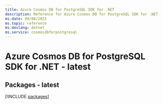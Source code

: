 ```yaml
---
title: Azure Cosmos DB for PostgreSQL SDK for .NET
description: Reference for Azure Cosmos DB for PostgreSQL SDK for .NET
ms.date: 09/08/2025
ms.topic: reference
ms.devlang: dotnet
ms.service: cosmosdbforpostgresql
---
```

# Azure Cosmos DB for PostgreSQL SDK for .NET - latest
## Packages - latest
[!INCLUDE [packages](cosmos-db-for-postgresql-index.md)]